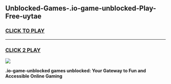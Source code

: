 
## Unblocked-Games-.io-game-unblocked-Play-Free-uytae
<h3>
<a href="https://premium76.site?title=.io-game-unblocked&ref=19M">CLICK TO PLAY</a></h3>
<hr>

<h3>
<a href="https://premium76.site?title=.io-game-unblocked&ref=19M">CLICK 2 PLAY</a>
  
</h3>

<a href="https://premium76.site?title=.io-game-unblocked&ref=19M"><img src="https://clearcache.store/games.png"></a>


**.io-game-unblocked games unblocked: Your Gateway to Fun and Accessible Online Gaming**
